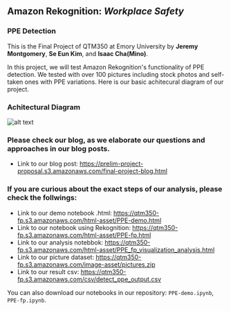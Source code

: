 ## Amazon Rekognition: *Workplace Safety*
### PPE Detection

This is the Final Project of QTM350 at Emory University
by **Jeremy Montgomery**, **Se Eun Kim**, and **Isaac Cha(Mino)**.

In this project, we will test Amazon Rekognition's functionality of PPE detection.
We tested with over 100 pictures including stock photos and self-taken ones with PPE variations.
Here is our basic achitecural diagram of our project.

### Achitectural Diagram
![alt text](https://qtm350-fp.s3.amazonaws.com/QTM350+Final+Architectural+Diagram.drawio.png)


### Please check our blog, as we elaborate our questions and approaches in our blog posts.
- Link to our blog post: https://prelim-project-proposal.s3.amazonaws.com/final-project-blog.html


### If you are curious about the exact steps of our analysis, please check the follwings:

- Link to our demo notebook .html: https://qtm350-fp.s3.amazonaws.com/html-asset/PPE-demo.html
- Link to our notebook using Rekognition: https://qtm350-fp.s3.amazonaws.com/html-asset/PPE-fp.html
- Link to our analysis notebbok: https://qtm350-fp.s3.amazonaws.com/html-asset/PPE_fp_visualization_analysis.html
- Link to our picture dataset: https://qtm350-fp.s3.amazonaws.com/image-asset/pictures.zip
- Link to our result csv: https://qtm350-fp.s3.amazonaws.com/csv/detect_ppe_output.csv



You can also download our notebooks in our repository:  `PPE-demo.ipynb`, `PPE-fp.ipynb`.

